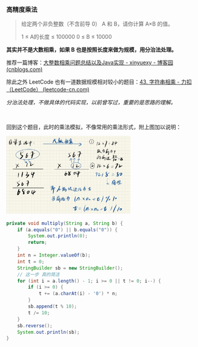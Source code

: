 ### 高精度乘法

>给定两个非负整数（不含前导 0） A 和 B，请你计算 A×B 的值。
>
>1 ≤ A的长度 ≤ 100000
>0 ≤ B ≤ 10000

<strong>其实并不是大数相乘，如果 B 也是按照长度来做为规模，用分治法处理。</strong>

推荐一篇博客：[大整数相乘问题总结以及Java实现 - xinyuexy - 博客园 (cnblogs.com)](https://www.cnblogs.com/litexy/p/9744374.html)

除此之外 LeetCode 也有一道数据规模相对较小的题目：[43. 字符串相乘 - 力扣（LeetCode） (leetcode-cn.com)](https://leetcode-cn.com/problems/multiply-strings/)

<em>分治法处理，不做具体的代码实现，以前曾写过，重要的是思路的理解。</em>

<br>

回到这个题目，此时的乘法模拟，不像常用的乘法形式，附上图加以说明：

<img src="https://raw.githubusercontent.com/Eminem-x/Learning/main/AcWing/pic/Part1/乘法.png" alt="system call" style="max-width: 65%">

```java
private void multiply(String a, String b) {
    if (a.equals("0") || b.equals("0")) {
        System.out.println(0);
        return;
    }
    int n = Integer.valueOf(b);
    int t = 0;
    StringBuilder sb = new StringBuilder();
    // 这一步 真的简洁
    for (int i = a.length() - 1; i >= 0 || t != 0; i--) {
        if (i >= 0) {
            t += (a.charAt(i) - '0') * n;
        }
        sb.append(t % 10);
        t /= 10;
    }
    sb.reverse();
    System.out.println(sb);
}
```

